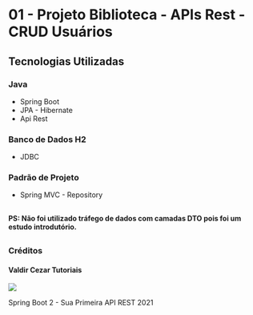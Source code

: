 # 01 - Projeto Biblioteca - APIs Rest - CRUD Usuários

## Tecnologias Utilizadas
### Java
  - Spring Boot
  - JPA - Hibernate
  - Api Rest
  
### Banco de Dados H2
  - JDBC
  
### Padrão de Projeto
  - Spring MVC - Repository

##

#### PS: Não foi utilizado tráfego de dados com camadas DTO pois foi um estudo introdutório.

##

### Créditos

#### Valdir Cezar Tutoriais 

<a href="https://www.youtube.com/@CodeCastlePrograming/playlists"><img src="https://img.shields.io/badge/YouTube-FF0000?style=for-the-badge&logo=youtube&logoColor=white"></a>

Spring Boot 2 - Sua Primeira API REST 2021
